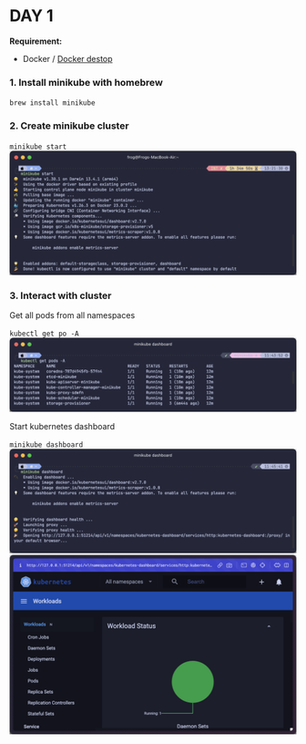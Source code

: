 # DAY 1

**Requirement:**

- Docker / [Docker destop](https://www.docker.com/products/docker-desktop/)


### 1. Install minikube with homebrew

`brew install minikube`

### 2. Create minikube cluster

`minikube start`
![1.1](img/1.1.png)

### 3. Interact with cluster

Get all pods from all namespaces

`kubectl get po -A`
![1.2](img/1.2.png)

Start kubernetes dashboard

`minikube dashboard`
![1.3](img/1.3.png)
![1.4](img/1.4.png)